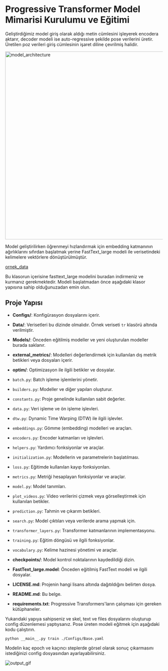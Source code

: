 # Progressive Transformer Model Mimarisi Kurulumu ve Eğitimi
Geliştirdiğimiz model giriş olarak aldığı metin cümlesini işleyerek encodera aktarır, decoder modeli ise auto-regressive şekilde pose verilerini üretir. Üretilen poz verileri giriş cümlesinin işaret diline çevrilmiş halidir.

<img src="https://github.com/user-attachments/assets/9980cb33-2947-43a8-b54d-63581d861fdd" alt="model_architecture" width="600" height="600">



Model geliştirilirken öğrenmeyi hızlandırmak için embedding katmanının ağırlıklarını sıfırdan başlatmak yerine FastText_large modeli ile verisetindeki kelimelere vektörlere dönüştürülmüştür.

[ornek_data](https://github.com/user-attachments/assets/19e97485-69a0-4194-8a1e-fe4816a8d4ff)

Bu klasorun içerisine fasttext_large modelini buradan indirmeniz ve kurmanız gerekmektedir.
Modeli başlatmadan önce aşağıdaki klasor yapısına sahip olduğunuzadan emin olun. 



## Proje Yapısı

- **Configs/**: Konfigürasyon dosyalarını içerir.
- **Data/**: Verisetleri bu dizinde olmalıdır. Örnek veriseti `tr` klasörü altında verilmiştir.
- **Models/**: Önceden eğitilmiş modeller ve yeni oluşturulan modeller burada saklanır.
- **external_metrics/**: Modelleri değerlendirmek için kullanılan dış metrik betikleri veya dosyaları içerir.
- **optim/**: Optimizasyon ile ilgili betikler ve dosyalar.
- `batch.py`: Batch işleme işlemlerini yönetir.
- `builders.py`: Modeller ve diğer yapıları oluşturur.
- `constants.py`: Proje genelinde kullanılan sabit değerler.
- `data.py`: Veri işleme ve ön işleme işlevleri.
- `dtw.py`: Dynamic Time Warping (DTW) ile ilgili işlevler.
- `embeddings.py`: Gömme (embedding) modelleri ve araçları.
- `encoders.py`: Encoder katmanları ve işlevleri.
- `helpers.py`: Yardımcı fonksiyonlar ve araçlar.
- `initialization.py`: Modellerin ve parametrelerin başlatılması.
- `loss.py`: Eğitimde kullanılan kayıp fonksiyonları.
- `metrics.py`: Metriği hesaplayan fonksiyonlar ve araçlar.
- `model.py`: Model tanımları.
- `plot_videos.py`: Video verilerini çizmek veya görselleştirmek için kullanılan betikler.
- `prediction.py`: Tahmin ve çıkarım betikleri.
- `search.py`: Model çıktıları veya verilerde arama yapmak için.
- `transformer_layers.py`: Transformer katmanlarının implementasyonu.
- `training.py`: Eğitim döngüsü ve ilgili fonksiyonlar.
- `vocabulary.py`: Kelime hazinesi yönetimi ve araçlar.

- **checkpoints/**: Model kontrol noktalarının kaydedildiği dizin.
- **FastText_large.model**: Önceden eğitilmiş FastText modeli ve ilgili dosyalar.
- **LICENSE.md**: Projenin hangi lisans altında dağıtıldığını belirten dosya.
- **README.md**: Bu belge.
- **requirements.txt**: Progressive Transformers'ların çalışması için gereken kütüphaneler.


Yukarıdaki yapıya sahipseniz ve skel, text ve files dosyalarını oluşturup config düzenlemesi yaptıysanız. Pose üreten modeli eğitmek için aşağıdaki kodu çalıştırın.

 ```
python __main__.py train ./Configs/Base.yaml
 ```

Modelin kaç epoch ve kaçıncı steplerde görsel olarak sonuç çıkarmasını istediğinizi config dosyasından ayarlayabilirsiniz. 

![output_gif](https://github.com/user-attachments/assets/87ac29d6-a278-4498-8512-9f98c3168229)

